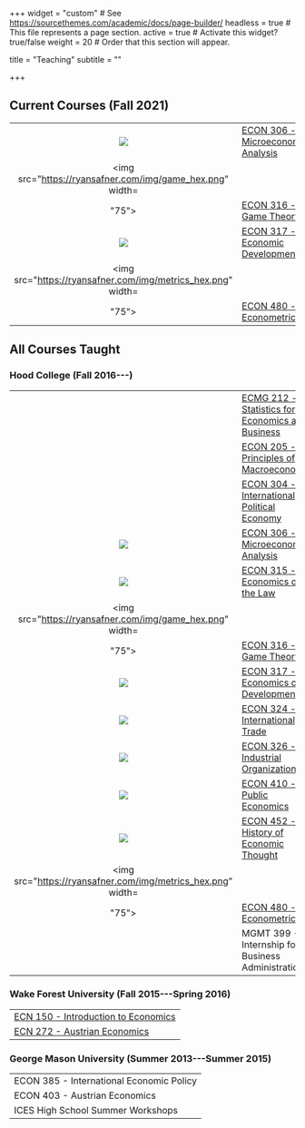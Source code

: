 +++
widget = "custom"  # See https://sourcethemes.com/academic/docs/page-builder/
headless = true  # This file represents a page section.
active = true  # Activate this widget? true/false
weight = 20  # Order that this section will appear.

title = "Teaching"
subtitle = ""

+++

## Current Courses (Fall 2021)

|    |     |
|:---:|:----|
| ![](https://ryansafner.com/img/micro_hex.png) | [ECON 306 - Microeconomic Analysis](http://microF21.classes.ryansafner.com) |
| <img src="https://ryansafner.com/img/game_hex.png" width=
"75"> | [ECON 316 - Game Theory](http://gameF21.classes.ryansafner.com) |
| ![](https://ryansafner.com/img/dev_hex.png) | [ECON 317 - Economic Development](http://devF21.classes.ryansafner.com) |
| <img src="https://ryansafner.com/img/metrics_hex.png" width=
"75"> | [ECON 480 - Econometrics](http://metricsF21.classes.ryansafner.com) |

## All Courses Taught

### Hood College (Fall 2016---)

|    |     |
|:---:|:----|
|     | [ECMG 212 - Statistics for Economics and Business](courses/ECMG-212) |
|     | [ECON 205 - Principles of Macroeconomics](courses/ECON-205) |
|     | [ECON 304 - International Political Economy](courses/ECON-304) |
| ![](https://ryansafner.com/img/micro_hex.png) | [ECON 306 - Microeconomic Analysis](http://microF20.classes.ryansafner.com) |
| ![](https://ryansafner.com/img/law_hex.png) | [ECON 315 - Economics of the Law](http://lawS21.classes.ryansafner.com) |
| <img src="https://ryansafner.com/img/game_hex.png" width=
"75"> | [ECON 316 - Game Theory](courses/ECON-316) |
| ![](https://ryansafner.com/img/dev_hex.png) | [ECON 317 - Economics of Development](https://devf19.classes.ryansafner.com) |
| ![](https://ryansafner.com/img/trade_hex.png) | [ECON 324 - International Trade](http://tradeF20.classes.ryansafner.com) |
| ![](https://ryansafner.com/img/io_hex.png) | [ECON 326 - Industrial Organization](https://ios20.classes.ryansafner.com) |
| ![](https://ryansafner.com/img/public_hex.png) | [ECON 410 - Public Economics](https://publics20.classes.ryansafner.com) |
| ![](https://ryansafner.com/img/thought_hex.png) | [ECON 452 - History of Economic Thought](http://thoughtF20.classes.ryansafner.com) |
| <img src="https://ryansafner.com/img/metrics_hex.png" width=
"75"> | [ECON 480 - Econometrics](http://metricsF20.classes.ryansafner.com) |
|    | MGMT 399 - Internship for Business Administration |

### Wake Forest University (Fall 2015---Spring 2016)

|     |
|:----|
| [ECN 150 - Introduction to Economics](https://www.dropbox.com/s/w03rizmeov387tb/ECN_150C_Syllabus_Safner.pdf?dl=0) |
| [ECN 272 - Austrian Economics](https://www.dropbox.com/s/f1ddw84rggv7zod/Austrian_Economics_Syllabus.pdf?dl=0) |

### George Mason University (Summer 2013---Summer 2015)

|     |
|:----|
| ECON 385 - International Economic Policy |
| ECON 403 - Austrian Economics |
| ICES High School Summer Workshops |
